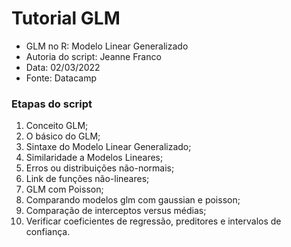 # Tutorial GLM

- GLM no R: Modelo Linear Generalizado
- Autoria do script: Jeanne Franco
- Data: 02/03/2022
- Fonte: Datacamp

### Etapas do script

1. Conceito GLM;
2. O básico do GLM;
3. Sintaxe do Modelo Linear Generalizado;
4. Similaridade a Modelos Lineares;
5. Erros ou distribuições não-normais;
6. Link de funções não-lineares;
7. GLM com Poisson;
8. Comparando modelos glm com gaussian e poisson;
9. Comparação de interceptos versus médias;
10. Verificar coeficientes de regressão, preditores e intervalos de confiança.
